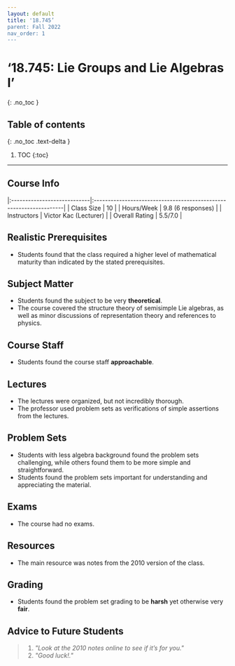 ```yaml
---
layout: default
title: '18.745’
parent: Fall 2022
nav_order: 1
---
```


# ‘18.745: Lie Groups and Lie Algebras I’
{: .no_toc }

## Table of contents
{: .no_toc .text-delta }

1. TOC
{:toc}

---

## Course Info

|:----------------------------|:-------------------------------------------------------------------|
| Class Size    		| 10                                                            		|
| Hours/Week        	| 9.8 (6 responses)                                          	| 
| Instructors         	| Victor Kac (Lecturer)                              		|
| Overall Rating	| 5.5/7.0						|

## Realistic Prerequisites
* Students found that the class required a higher level of mathematical maturity than indicated by the stated prerequisites.

## Subject Matter
* Students found the subject to be very **theoretical**. 
* The course covered the structure theory of semisimple Lie algebras, as well as minor discussions of representation theory and references to physics.

## Course Staff
* Students found the course staff **approachable**.

## Lectures
* The lectures were organized, but not incredibly thorough. 
* The professor used problem sets as verifications of simple assertions from the lectures.

## Problem Sets
* Students with less algebra background found the problem sets challenging, while others found them to be more simple and straightforward. 
* Students found the problem sets important for understanding and appreciating the material.

## Exams
* The course had no exams.

## Resources
* The main resource was notes from the 2010 version of the class.
 
## Grading
* Students found the problem set grading to be **harsh** yet otherwise very **fair**. 

## Advice to Future Students
> 1. *"Look at the 2010 notes online to see if it’s for you."*
> 2. *"Good luck!."* 




